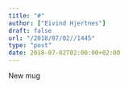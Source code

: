 ```yaml
---
title: "#"
author: ["Eivind Hjertnes"]
draft: false
url: "/2018/07/02//1445"
type: "post"
date: 2018-07-02T02:00:00+02:00
---
```


New mug
